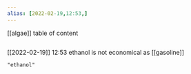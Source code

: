 ```yaml
---
alias: [2022-02-19,12:53,]
---
```

[[algae]]
table of content
```toc
```

[[2022-02-19]] 12:53
ethanol is not economical as [[gasoline]]
```query
"ethanol"
```